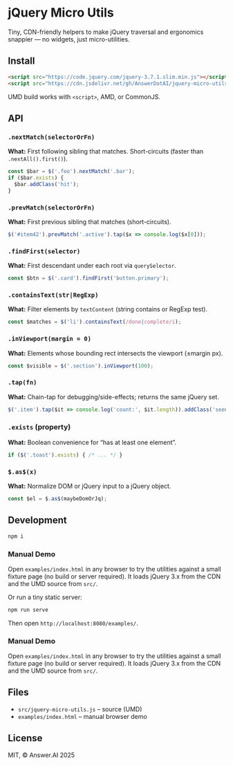 # jQuery Micro Utils

Tiny, CDN-friendly helpers to make jQuery traversal and ergonomics snappier — no widgets, just micro-utilities.

## Install

```html
<script src="https://code.jquery.com/jquery-3.7.1.slim.min.js"></script>
<script src="https://cdn.jsdelivr.net/gh/AnswerDotAI/jquery-micro-utils/src/jquery-micro-utils.js"></script>
```

UMD build works with `<script>`, AMD, or CommonJS.

## API

### `.nextMatch(selectorOrFn)`

**What:** First following sibling that matches. Short-circuits (faster than `.nextAll().first()`).

```js
const $bar = $('.foo').nextMatch('.bar');
if ($bar.exists) {
  $bar.addClass('hit');
}
```

### `.prevMatch(selectorOrFn)`

**What:** First previous sibling that matches (short-circuits).

```js
$('#item42').prevMatch('.active').tap($x => console.log($x[0]));
```

### `.findFirst(selector)`

**What:** First descendant under each root via `querySelector`.

```js
const $btn = $('.card').findFirst('button.primary');
```

### `.containsText(str|RegExp)`

**What:** Filter elements by `textContent` (string contains or RegExp test).

```js
const $matches = $('li').containsText(/done|complete/i);
```

### `.inViewport(margin = 0)`

**What:** Elements whose bounding rect intersects the viewport (±margin px).

```js
const $visible = $('.section').inViewport(100);
```

### `.tap(fn)`

**What:** Chain-tap for debugging/side-effects; returns the same jQuery set.

```js
$('.item').tap($it => console.log('count:', $it.length)).addClass('seen');
```

### `.exists` (property)

**What:** Boolean convenience for “has at least one element”.

```js
if ($('.toast').exists) { /* ... */ }
```

### `$.as$(x)`

**What:** Normalize DOM or jQuery input to a jQuery object.

```js
const $el = $.as$(maybeDomOrJq);
```

## Development

```bash
npm i
```

### Manual Demo

Open `examples/index.html` in any browser to try the utilities against a small fixture page (no build or server required). It loads jQuery 3.x from the CDN and the UMD source from `src/`.

Or run a tiny static server:

```bash
npm run serve
```

Then open `http://localhost:8080/examples/`.

### Manual Demo

Open `examples/index.html` in any browser to try the utilities against a small fixture page (no build or server required). It loads jQuery 3.x from the CDN and the UMD source from `src/`.

## Files

- `src/jquery-micro-utils.js` – source (UMD)
- `examples/index.html` – manual browser demo

## License

MIT, © Answer.AI 2025

